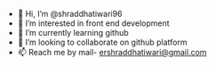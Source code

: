 - 👋 Hi, I’m @shraddhatiwari96
- 👀 I’m interested in front end development
- 🌱 I’m currently learning github
- 💞️ I’m looking to collaborate on github platform
- 📫 Reach me by mail- ershraddhatiwari@gmail.com

<!---
shraddhatiwari96/shraddhatiwari96 is a ✨ special ✨ repository because its `README.md` (this file) appears on your GitHub profile.
You can click the Preview link to take a look at your changes.
--->
